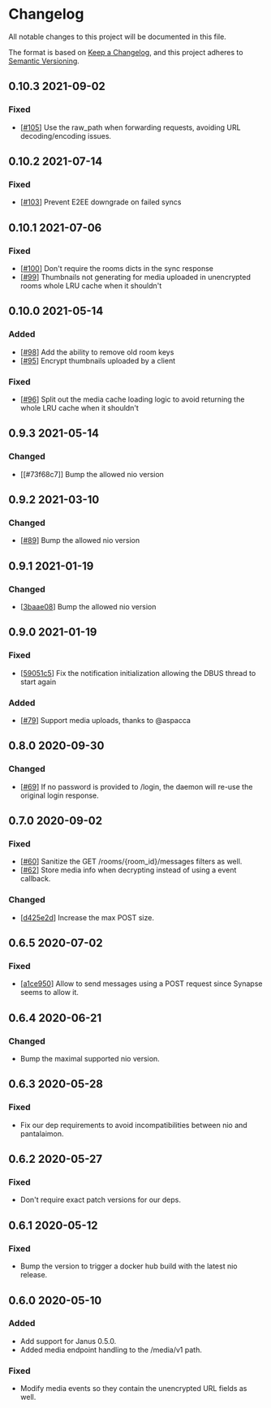 # Changelog
All notable changes to this project will be documented in this file.

The format is based on [Keep a Changelog](https://keepachangelog.com/en/1.0.0/),
and this project adheres to [Semantic Versioning](https://semver.org/spec/v2.0.0.html).

## 0.10.3 2021-09-02

### Fixed

- [[#105]] Use the raw_path when forwarding requests, avoiding URL
  decoding/encoding issues.

[#105]: https://github.com/matrix-org/pantalaimon/pull/105


## 0.10.2 2021-07-14

### Fixed

- [[#103]] Prevent E2EE downgrade on failed syncs

[#103]: https://github.com/matrix-org/pantalaimon/pull/103


## 0.10.1 2021-07-06

### Fixed

- [[#100]] Don't require the rooms dicts in the sync response
- [[#99]] Thumbnails not generating for media uploaded in unencrypted rooms
  whole LRU cache when it shouldn't

[#100]: https://github.com/matrix-org/pantalaimon/pull/100
[#99]: https://github.com/matrix-org/pantalaimon/pull/99


## 0.10.0 2021-05-14

### Added

- [[#98]] Add the ability to remove old room keys
- [[#95]] Encrypt thumbnails uploaded by a client

### Fixed

- [[#96]] Split out the media cache loading logic to avoid returning the
  whole LRU cache when it shouldn't

[#98]: https://github.com/matrix-org/pantalaimon/pull/98
[#96]: https://github.com/matrix-org/pantalaimon/pull/96
[#95]: https://github.com/matrix-org/pantalaimon/pull/95

## 0.9.3 2021-05-14

### Changed

- [[#73f68c7]] Bump the allowed nio version

[73f68c7]: https://github.com/matrix-org/pantalaimon/commit/73f68c76fb05037bd7fe71688ce39eb1f526a385

## 0.9.2 2021-03-10

### Changed

- [[#89]] Bump the allowed nio version

[#89]: https://github.com/matrix-org/pantalaimon/pull/89

## 0.9.1 2021-01-19

### Changed

- [[3baae08]] Bump the allowed nio version

[3baae08]: https://github.com/matrix-org/pantalaimon/commit/3baae08ac36e258632e224b655e177a765a939f3

## 0.9.0 2021-01-19

### Fixed

- [[59051c5]] Fix the notification initialization allowing the DBUS thread to
  start again

### Added

- [[#79]] Support media uploads, thanks to @aspacca

[59051c5]: https://github.com/matrix-org/pantalaimon/commit/59051c530a343a6887ea0f9ccddd6f6964f6d923
[#79]: https://github.com/matrix-org/pantalaimon/pull/79

## 0.8.0 2020-09-30

### Changed

- [[#69]] If no password is provided to /login, the daemon will re-use the original login response.

[#69]: https://github.com/matrix-org/pantalaimon/pull/69

## 0.7.0 2020-09-02

### Fixed

- [[#60]] Sanitize the GET /rooms/{room_id}/messages filters as well.
- [[#62]] Store media info when decrypting instead of using a event callback.

### Changed

- [[d425e2d]] Increase the max POST size.

[#62]: https://github.com/matrix-org/pantalaimon/pull/62
[#60]: https://github.com/matrix-org/pantalaimon/pull/60
[d425e2d]: https://github.com/matrix-org/pantalaimon/commit/d425e2d188aed32c3fe87cac210c0943fd51b085

## 0.6.5 2020-07-02

### Fixed

- [[a1ce950]] Allow to send messages using a POST request since Synapse seems to
  allow it.

[a1ce950]: https://github.com/matrix-org/pantalaimon/commit/a1ce95076ecd80c880028691feeced8d28cacad9

## 0.6.4 2020-06-21

### Changed
- Bump the maximal supported nio version.

## 0.6.3 2020-05-28

### Fixed
- Fix our dep requirements to avoid incompatibilities between nio and pantalaimon.

## 0.6.2 2020-05-27

### Fixed
- Don't require exact patch versions for our deps.

## 0.6.1 2020-05-12

### Fixed
- Bump the version to trigger a docker hub build with the latest nio release.

## 0.6.0 2020-05-10

### Added
- Add support for Janus 0.5.0.
- Added media endpoint handling to the /media/v1 path.

### Fixed
- Modify media events so they contain the unencrypted URL fields as well.
